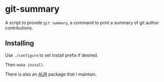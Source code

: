 # git-summary
A script to provide `git summary`, a command to print a summary of git author
contributions.

## Installing
Use `./configure` to set install prefix if desired.

Then `make install`.

There is also an [AUR](https://aur.archlinux.org/packages/git-summary/) package that I maintain.
